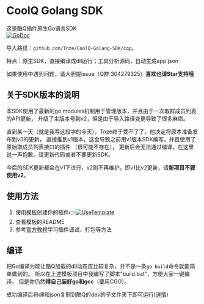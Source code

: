 # CoolQ Golang SDK
这是酷Q插件原生Go语言SDK  
[![GoDoc](https://img.shields.io/badge/pkg-documents-blue.svg)](https://pkg.go.dev/github.com/Tnze/CoolQ-Golang-SDK/cqp?tab=doc)

导入路径：`github.com/Tnze/CoolQ-Golang-SDK/cqp`。

特点：原生SDK，直接编译成dll运行；工具分析源码，自动生成app.json

如果使用中遇到问题，请大胆提issue（Q群:304279325）**喜欢也请Star支持哦** 

## 关于SDK版本的说明

本SDK使用了最新的go modules机制用于管理版本，并且由于一次取群成员列表的API更新，
升级了主版本号到v2，但是由于导入路径变更导致了很多麻烦。

直到某一天（就是我写这段字的今天），Tnze终于受不了了，他决定将原本准备发布到v3的更新，
直接推到v1版本，这会导致之前用v1版本SDK编写，并且使用了原始取成员列表接口的插件
（很可能不存在），
更新后会无法通过编译，在这里说一声抱歉。请更新代码或者不要更新SDK。

今后的SDK更新都会在v1下进行，v2则不再维护。即v1比v2更新，请**新项目不要使用v2**。

## 使用方法
1. 使用[模板](https://github.com/Tnze/CoolQ-Golang-Plugin)创建你的插件👉[![UseTemplate](https://img.shields.io/badge/-Use_Template-success)](https://github.com/Tnze/CoolQ-Golang-Plugin/generate)
1. 查看模板的README
1. 参考[官方教程](https://d.cqp.me/Pro/开发/快速入门)学习插件调试、打包等方法

## 编译

把Go编译为能让酷Q加载的dll动态库比较复杂，并不是一条`go build`命令就能简单做到的。
所以在上述模板项目中我编写了脚本"build.bat"，方便大家一键编译。
但是你仍然**得自己装好go和gcc**（要用CGO）。

成功编译后将dll和json复制到酷Q的dev的子文件夹下即可运行([详情](https://docs.cqp.im/dev/v9/getting-started/))

